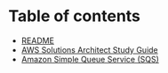 # Table of contents

* [README](README.md)
* [AWS Solutions Architect Study Guide](../summary.md)
* [Amazon Simple Queue Service \(SQS\)](../sqs.md)

